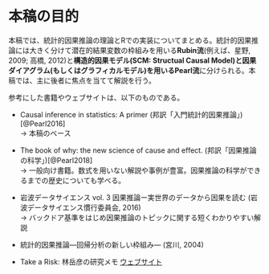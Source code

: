 # 本稿の目的  
本稿では、統計的因果推論の理論とRでの実装についてまとめる。統計的因果推論には大きく分けて潜在的結果変数の枠組みを用いる**Rubin流**(例えば、星野, 2009; 高橋, 2012)と**構造的因果モデル(SCM: Structual Causal Model)**と**因果ダイアグラム(もしくはグラフィカルモデル)**を用いる**Pearl流**に分けられる。本稿では、主に後者に焦点を当てて解説を行う。  

参考にした書籍やウェブサイトは、以下のものである。  

- Causal inference in statistics: A primer (邦訳「入門統計的因果推論」)[@Pearl2016]   
  $\rightarrow$ 本稿のベース      

- The book of why: the new science of cause and effect. (邦訳「因果推論の科学」)[@Pearl2018]  
  $\rightarrow$ 一般向け書籍。数式を用いない解説や事例が豊富。因果推論の科学ができるまでの歴史についても学べる。  

- 岩波データサイエンス vol. 3 因果推論ー実世界のデータから因果を読む (岩波データサイエンス慣行委員会, 2016)  
  $\rightarrow$ バックドア基準をはじめ因果推論のトピックに関する短くわかりやすい解説        

- 統計的因果推論―回帰分析の新しい枠組み― (宮川, 2004)  

- Take a Risk: 林岳彦の研究メモ [ウェブサイト](https://takehiko-i-hayashi.hatenablog.com/)  
